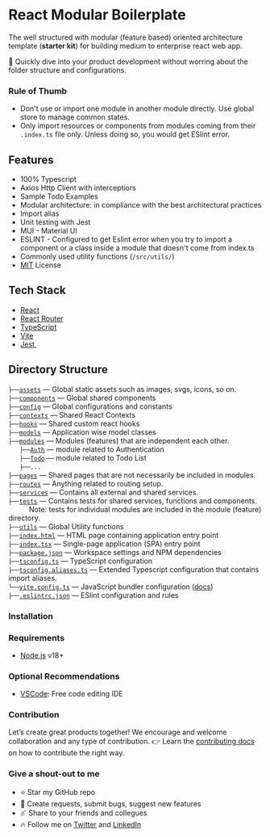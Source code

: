 # React Modular Boilerplate

The well structured with modular (feature based) oriented architecture template (**starter kit**) for building medium to enterprise react web app.

🚀 Quickly dive into your product development without worring about the folder structure and configurations.

### Rule of Thumb 
- Don't use or import one module in another module directly. Use global store to manage common states. 
- Only import resources or components from modules coming from their `.index.ts` file only. Unless doing so, you would get ESlint error.  

## Features
- 100% Typescript
- Axios Http Client with interceptiors
- Sample Todo Examples
- Modular architecture: in compliance with the  best architectural practices
- Import alias 
- Unit testing with Jest
- MUI - Material UI 
- ESLINT - Configured to get Eslint error when you try to import a component or a class inside a module that doesn't come from index.ts
- Commonly used utility functions (`/src/utils/`)
- [MIT](LICENSE) License

## Tech Stack
- [React](https://reactjs.org/)
- [React Router](https://reactrouter.com/)
- [TypeScript](https://www.typescriptlang.org/)
- [Vite](https://vitejs.dev/)
- [Jest](https://jestjs.io/),

## Directory Structure

`├──`[`assets`](./src/assets/) — Global static assets such as images, svgs, icons, so on.<br>
`├──`[`components`](./src/components/) — Global shared components<br>
`├──`[`config`](./src/config/) — Global configurations and constants<br>
`├──`[`contexts`](./src/contexts/) — Shared React Contexts<br>
`├──`[`hooks`](./src/contexts/) — Shared custom react hooks <br/>
`├──`[`models`](./src/models/) — Application wise model classes<br/>
`├──`[`modules`](./src/modules/) — Modules (features) that are independent each other.<br/>
&nbsp; &emsp;`├──`[`Auth`](./src/modules/Auth) — module related to Authentication <br/>
&nbsp; &emsp;`├──`[`Todo`](./src/modules/Todo) — module related to Todo List <br/>
&nbsp; &emsp;`├──...` <br/>
`├──`[`pages`](./src/modules/) — Shared pages that are not necessarily be included in modules.<br/>
`├──`[`routes`](./src/routes/) — Anything related to routing setup.<br/>
`├──`[`services`](./src/services/) — Contains all external and shared services.<br/>
`├──`[`tests`](./src/tests/) — Contains tests for shared services, functions and components. <br/>
&nbsp; &ensp;&nbsp; &emsp;&nbsp;Note: tests for individual modules are included in the module (feature) directory.<br/>
`├──`[`utils`](./src/utils/) — Global Utility functions <br>
`├──`[`index.html`](./index.html) — HTML page containing application entry point<br>
`├──`[`index.tsx`](./src/index.tsx) — Single-page application (SPA) entry point<br>
`├──`[`package.json`](./package.json) — Workspace settings and NPM dependencies<br>
`├──`[`tsconfig.ts`](./tsconfig.json) — TypeScript configuration<br>
`├──`[`tsconfig.aliases.ts`](./tsconfig.aliases.json) — Extended Typescript configuration that contains import aliases. <br>
`└──`[`vite.config.ts`](./vite.config.ts) — JavaScript bundler configuration ([docs](https://vitejs.dev/config/))<br>
`├──`[`.eslintrc.json`](./.eslintrc.json) — ESlint configuration and rules<br>


### Installation


### Requirements
- [Node.js](https://nodejs.org/) v18+

### Optional Recommendations
- [VSCode](https://code.visualstudio.com/): Free code editing IDE

### Contribution
Let’s create great products together! We encourage and welcome collaboration and any type of contribution. 👉 Learn the [contributing docs](CONTRIBUTING.md) on how to contribute the right way.


###  Give a shout-out to me

- ⭐ Star my GitHub repo
- 🐞 Create requests, submit bugs, suggest new features
- ☄️  Share to your friends and collegues
- 🔥 Follow me on [Twitter](https://twitter.com/MelakeWub) and [LinkedIn](https://www.linkedin.com/in/melake-wub/)